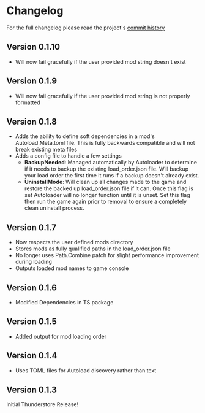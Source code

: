 # Changelog

For the full changelog please read the project's [commit history](https://github.com/RobynLlama/Ostranauts.Autoloader/commits/main/)

## Version 0.1.10

- Will now fail gracefully if the user provided mod string doesn't exist

## Version 0.1.9

- Will now fail gracefully if the user provided mod string is not properly formatted

## Version 0.1.8

- Adds the ability to define soft dependencies in a mod's Autoload.Meta.toml file. This is fully backwards compatible and will not break existing meta files
- Adds a config file to handle a few settings
  - **BackupNeeded**: Managed automatically by Autoloader to determine if it needs to backup the existing load_order.json file. Will backup your load order the first time it runs if a backup doesn't already exist.
  - **UninstallMode**: Will clean up all changes made to the game and restore the backed up load_order.json file if it can. Once this flag is set Autoloader will no longer function until it is unset. Set this flag then run the game again prior to removal to ensure a completely clean uninstall process.

## Version 0.1.7

- Now respects the user defined mods directory
- Stores mods as fully qualified paths in the load_order.json file
- No longer uses Path.Combine patch for slight performance improvement during loading
- Outputs loaded mod names to game console

## Version 0.1.6

- Modified Dependencies in TS package

## Version 0.1.5

- Added output for mod loading order

## Version 0.1.4

- Uses TOML files for Autoload discovery rather than text

## Version 0.1.3

Initial Thunderstore Release!
